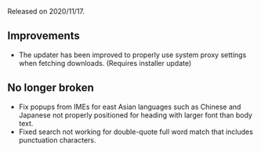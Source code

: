 Released on 2020/11/17.

## Improvements

- The updater has been improved to properly use system proxy settings when fetching downloads. (Requires installer update)

## No longer broken

- Fix popups from IMEs for east Asian languages such as Chinese and Japanese not properly positioned for heading with larger font than body text.
- Fixed search not working for double-quote full word match that includes punctuation characters.

